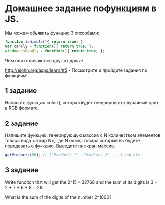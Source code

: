 # Домашнее задание пофункциям в JS.

Мы можем обьявить функцию 3 способами:

```javascript
function isNimble(){ return true; } 
var canFly = function(){ return true; }; 
window.isDeadly = function(){ return true; }; 
```
Чем они отличаються друг от друга?

http://ejohn.org/apps/learn/#5 - Посмотрите и пройдите задания по функциям!

## 1 задание

Написать функцию color(), которая будет генерировать случайный цвет в RGB формате.

## 2 задание

Напишите функцию, генерирующую массив с N количеством элементов товара вида «Товар N», где N номер товара который вы будете передавать в функцию. Выведите на экран массив.

```javascript
getProducts(50); // ["Products 1", "Prodcuts 2" ... ] and etc.
```

## 3 задание

Write function that will get the 
2^15 = 32768 and the sum of its digits is 3 + 2 + 7 + 6 + 8 = 26.

What is the sum of the digits of the number 2^1000?

